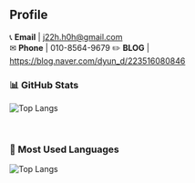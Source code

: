 
## Profile
📞 **Email** | j22h.h0h@gmail.com <br />
✉ **Phone** | 010-8564-9679
✏️ **BLOG** | https://blog.naver.com/dyun_d/223516080846



### 📊 GitHub Stats
![Top Langs](https://github-readme-stats.vercel.app/api/top-langs/?username=jiihyun12&layout=compact)




</br>

### 🎨 Most Used Languages
![Top Langs](https://github-readme-stats.vercel.app/api/top-langs/?username=jiihyun12&layout=compact&theme=tokyonight)



</br>


<!--
**jiihyun12/jiihyun12** is a ✨ _special_ ✨ repository because its `README.md` (this file) appears on your GitHub profile.

Here are some ideas to get you started:

- 🔭 I’m currently working on ...
- 🌱 I’m currently learning ...
- 👯 I’m looking to collaborate on ...
- 🤔 I’m looking for help with ...
- 💬 Ask me about ...
- 📫 How to reach me: ...
- 😄 Pronouns: ...
- ⚡ Fun fact: ...
-->
